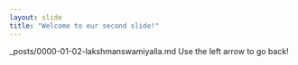 ```yaml
---
layout: slide
title: "Welcome to our second slide!"
---
```

_posts/0000-01-02-lakshmanswamiyalla.md
Use the left arrow to go back!
